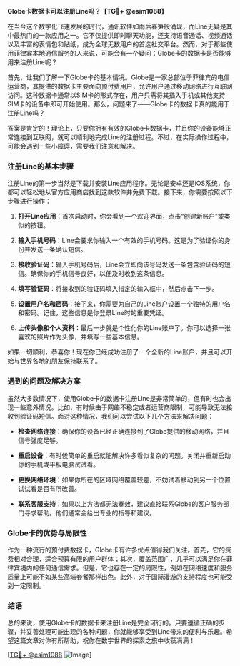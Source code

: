 **Globe卡数据卡可以注册Line吗？【TG💪+ @esim1088】**

在当今这个数字化飞速发展的时代，通讯软件如雨后春笋般涌现，而Line无疑是其中最热门的一款应用之一。它不仅提供即时聊天功能，还支持语音通话、视频通话以及丰富的表情包和贴纸，成为全球无数用户的首选社交平台。然而，对于那些使用菲律宾本地通信服务的人来说，可能会有一个疑问：Globe卡的数据卡是否能够用来注册Line呢？

首先，让我们了解一下Globe卡的基本情况。Globe是一家总部位于菲律宾的电信运营商，其提供的数据卡主要面向预付费用户，允许用户通过移动网络进行互联网访问。这种数据卡通常以SIM卡的形式存在，用户只需将其插入手机或其他支持SIM卡的设备中即可开始使用。那么，问题来了——Globe卡的数据卡真的能用于注册Line吗？

答案是肯定的！理论上，只要你拥有有效的Globe卡数据卡，并且你的设备能够正常连接到互联网，就可以顺利地完成Line的注册过程。不过，在实际操作过程中，可能会遇到一些小障碍，需要我们注意和解决。

### 注册Line的基本步骤

注册Line的第一步当然是下载并安装Line应用程序。无论是安卓还是iOS系统，你都可以轻松地从官方应用商店找到这款软件并免费下载。接下来，你需要按照以下步骤进行操作：

1. **打开Line应用**：首次启动时，你会看到一个欢迎界面，点击“创建新账户”或类似的按钮。
   
2. **输入手机号码**：Line会要求你输入一个有效的手机号码。这是为了验证你的身份并发送一条确认短信。

3. **接收验证码**：输入手机号码后，Line会立即向该号码发送一条包含验证码的短信。确保你的手机信号良好，以便及时收到这条信息。

4. **填写验证码**：将接收到的验证码填入指定的输入框中，然后点击下一步。

5. **设置用户名和密码**：接下来，你需要为自己的Line账户设置一个独特的用户名和密码。记住，这些信息是你登录Line时的重要凭证。

6. **上传头像和个人资料**：最后一步就是个性化你的Line账户了。你可以选择一张喜欢的照片作为头像，并填写一些基本信息。

如果一切顺利，恭喜你！现在你已经成功注册了一个全新的Line账户，并且可以开始与世界各地的朋友保持联系了。

### 遇到的问题及解决方案

虽然大多数情况下，使用Globe卡的数据卡注册Line是非常简单的，但有时也会出现一些意外情况。比如，有时候由于网络不稳定或者运营商限制，可能导致无法接收到验证码短信。面对这种情况，我们可以尝试以下几个方法来解决问题：

- **检查网络连接**：确保你的设备已经正确连接到了Globe提供的移动网络，并且信号强度足够。
  
- **重启设备**：有时候简单的重启就能解决许多看似复杂的问题。关闭并重新启动你的手机或平板电脑试试看。

- **更换网络环境**：如果你所在的区域网络覆盖较差，不妨试着移动到另一个位置试试看是否有所改善。

- **联系客服支持**：如果以上方法都无法奏效，建议直接联系Globe的客户服务部门寻求帮助。他们通常会给出专业的指导和建议。

### Globe卡的优势与局限性

作为一种流行的预付费数据卡，Globe卡有许多优点值得我们关注。首先，它的资费相对合理，适合预算有限的用户群体；其次，覆盖范围广，几乎可以满足你在菲律宾境内的任何通信需求。但是，它也存在一定的局限性，例如在网络速度和服务质量上可能不如某些高端套餐那样出色。此外，对于国际漫游的支持程度也可能受到一定限制。

### 结语

总的来说，使用Globe卡的数据卡来注册Line是完全可行的。只要遵循正确的步骤，并妥善处理可能出现的各种问题，你就能够享受到Line带来的便利与乐趣。希望这篇文章对你有所帮助，祝你在数字世界的探索之旅中收获满满！

[[TG💪+ @esim1088](https://t.me/s/esim1088) ![Image](https://i.postimg.cc/4NQfJmqS/Snipaste-2025-05-13-00-14-12.png)]